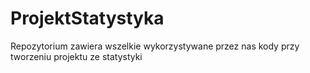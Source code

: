# ProjektStatystyka
Repozytorium zawiera wszelkie wykorzystywane przez nas kody przy tworzeniu projektu ze statystyki
